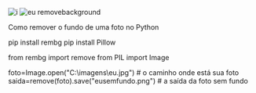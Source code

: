 ![i](https://user-images.githubusercontent.com/91196904/210466384-79cc12a4-1e33-4e3c-b223-6bdab73975ff.png)
![eu](https://user-images.githubusercontent.com/91196904/210466388-d307c85b-ff4c-445b-8c31-a008f07286fd.png)
 removebackground

Como remover o fundo de uma foto no Python


pip install rembg
pip install Pillow


from rembg import remove
from PIL import Image

foto=Image.open("C:\imagens\eu.jpg") # o caminho onde está sua foto
saida=remove(foto).save("eusemfundo.png") # a saída da foto sem fundo
